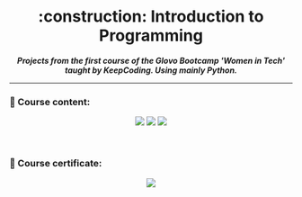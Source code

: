 <h1 align="center">
	:construction: Introduction to Programming
</h1>
<p align="center">
	<b><i>Projects from the first course of the Glovo Bootcamp 'Women in Tech' taught by KeepCoding. Using mainly Python.</i></b><br>
</p>

---

### :file_folder: Course content:

  <p align="center">
  <img src= "https://raw.githubusercontent.com/sigutier/KeepCoding_Introduccion_a_la_programacion/master/img/contenido%20curso%201.png">
  <img src= "https://raw.githubusercontent.com/sigutier/KeepCoding_Introduccion_a_la_programacion/master/img/contenido%20curso%202.png">
  <img src= "https://raw.githubusercontent.com/sigutier/KeepCoding_Introduccion_a_la_programacion/master/img/contenido%20curso%203.png">
  </p>

<br>

### :checkered_flag: Course certificate:

 <p align="center">
  <img src= "https://raw.githubusercontent.com/sigutier/KeepCoding_Introduccion_a_la_programacion/master/img/Certificado%20curso.png">
 </p>
